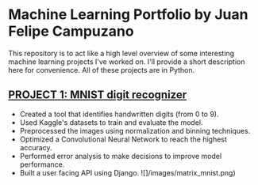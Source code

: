 # Machine Learning Portfolio by Juan Felipe Campuzano
This repository is to act like a high level overview of some interesting machine learning projects I've worked on. I'll provide a short description here for convenience.
All of these projects are in Python.
## [PROJECT 1: MNIST digit recognizer](https://github.com/juanfcampuzano/DigitRecognition)
- Created a tool that identifies handwritten digits (from 0 to 9).
- Used Kaggle's datasets to train and evaluate the model.
- Preprocessed the images using normalization and binning techniques. 
- Optimized a Convolutional Neural Network to reach the highest accuracy.
- Performed error analysis to make decisions to improve model performance.
- Built a user facing API using Django.
![]/images/matrix_mnist.png)
